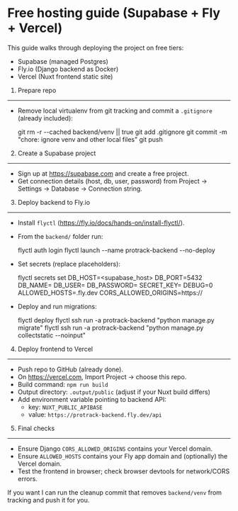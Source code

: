 Free hosting guide (Supabase + Fly + Vercel)
=========================================

This guide walks through deploying the project on free tiers:
- Supabase (managed Postgres)
- Fly.io (Django backend as Docker)
- Vercel (Nuxt frontend static site)

1) Prepare repo
-----------------
- Remove local virtualenv from git tracking and commit a `.gitignore` (already included):

  git rm -r --cached backend/venv || true
  git add .gitignore
  git commit -m "chore: ignore venv and other local files"
  git push

2) Create a Supabase project
-----------------------------
- Sign up at https://supabase.com and create a free project.
- Get connection details (host, db, user, password) from Project → Settings → Database → Connection string.

3) Deploy backend to Fly.io
---------------------------
- Install `flyctl` (https://fly.io/docs/hands-on/install-flyctl/).
- From the `backend/` folder run:

  flyctl auth login
  flyctl launch --name protrack-backend --no-deploy

- Set secrets (replace placeholders):

  flyctl secrets set DB_HOST=<supabase_host> DB_PORT=5432 DB_NAME=<db> DB_USER=<user> DB_PASSWORD=<pw> SECRET_KEY=<your-secret> DEBUG=0 ALLOWED_HOSTS=<your-fly-host>.fly.dev CORS_ALLOWED_ORIGINS=https://<your-frontend-domain>

- Deploy and run migrations:

  flyctl deploy
  flyctl ssh run -a protrack-backend "python manage.py migrate"
  flyctl ssh run -a protrack-backend "python manage.py collectstatic --noinput"

4) Deploy frontend to Vercel
----------------------------
- Push repo to GitHub (already done).
- On https://vercel.com, Import Project → choose this repo.
- Build command: `npm run build`
- Output directory: `.output/public` (adjust if your Nuxt build differs)
- Add environment variable pointing to backend API:
  - key: `NUXT_PUBLIC_APIBASE`
  - value: `https://protrack-backend.fly.dev/api`

5) Final checks
---------------
- Ensure Django `CORS_ALLOWED_ORIGINS` contains your Vercel domain.
- Ensure `ALLOWED_HOSTS` contains your Fly app domain and (optionally) the Vercel domain.
- Test the frontend in browser; check browser devtools for network/CORS errors.

If you want I can run the cleanup commit that removes `backend/venv` from tracking and push it for you.
